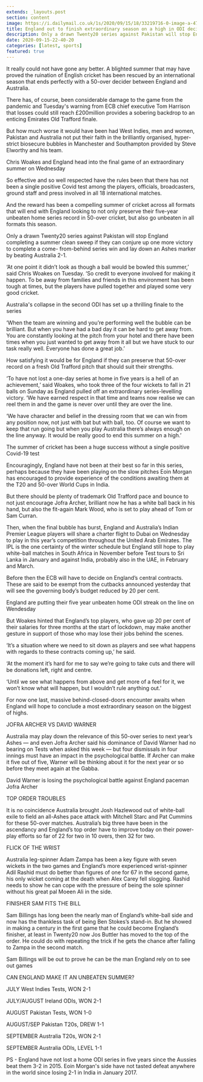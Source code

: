 ```yaml
---
extends: _layouts.post
section: content
image: https://i.dailymail.co.uk/1s/2020/09/15/18/33219716-0-image-a-47_1600191951022.jpg 
title: England out to finish extraordinary season on a high in ODI decider against Australia 
description: Only a drawn Twenty20 series against Pakistan will stop England completing a summer clean sweep if they can conjure up one more victory in the decider against Australia on Wednesday. 
date: 2020-09-15-22-40-20 
categories: [latest, sports] 
featured: true 
--- 
```

It really could not have gone any better. A blighted summer that may have proved the ruination of English cricket has been rescued by an international season that ends perfectly with a 50-over decider between England and Australia.

There has, of course, been considerable damage to the game from the pandemic and Tuesday's warning from ECB chief executive Tom Harrison that losses could still reach £200million provides a sobering backdrop to an enticing Emirates Old Trafford finale.

But how much worse it would have been had West Indies, men and women, Pakistan and Australia not put their faith in the brilliantly organised, hyper-strict biosecure bubbles in Manchester and Southampton provided by Steve Elworthy and his team.

Chris Woakes and England head into the final game of an extraordinary summer on Wednesday

So effective and so well respected have the rules been that there has not been a single positive Covid test among the players, officials, broadcasters, ground staff and press involved in all 18 international matches.

And the reward has been a compelling summer of cricket across all formats that will end with England looking to not only preserve their five-year unbeaten home series record in 50-over cricket, but also go unbeaten in all formats this season.

Only a drawn Twenty20 series against Pakistan will stop England completing a summer clean sweep if they can conjure up one more victory to complete a come- from-behind series win and lay down an Ashes marker by beating Australia 2-1.

‘At one point it didn’t look as though a ball would be bowled this summer,’ said Chris Woakes on Tuesday. ‘So credit to everyone involved for making it happen. To be away from families and friends in this environment has been tough at times, but the players have pulled together and played some very good cricket.

Australia's collapse in the second ODI has set up a thrilling finale to the series 

‘When the team are winning and you’re performing well the bubble can be brilliant. But when you have had a bad day it can be hard to get away from. You are constantly looking at the pitch from your hotel and there have been times when you just wanted to get away from it all but we have stuck to our task really well. Everyone has done a great job.’

How satisfying it would be for England if they can preserve that 50-over record on a fresh Old Trafford pitch that should suit their strengths.

‘To have not lost a one-day series at home in five years is a hell of an achievement,’ said Woakes, who took three of the four wickets to fall in 21 balls on Sunday as England pulled off an extraordinary series-levelling victory. ‘We have earned respect in that time and teams now realise we can reel them in and the game is never over until they are over the line.

‘We have character and belief in the dressing room that we can win from any position now, not just with bat but with ball, too. Of course we want to keep that run going but when you play Australia there’s always enough on the line anyway. It would be really good to end this summer on a high.’

The summer of cricket has been a huge success without a single positive Covid-19 test 

Encouragingly, England have not been at their best so far in this series, perhaps because they have been playing on the slow pitches Eoin Morgan has encouraged to provide experience of the conditions awaiting them at the T20 and 50-over World Cups in India.

But there should be plenty of trademark Old Trafford pace and bounce to not just encourage Jofra Archer, brilliant now he has a white ball back in his hand, but also the fit-again Mark Wood, who is set to play ahead of Tom or Sam Curran.

Then, when the final bubble has burst, England and Australia’s Indian Premier League players will share a charter flight to Dubai on Wednesday  to play in this year’s competition throughout the United Arab Emirates. The IPL is the one certainty of the winter schedule but England still hope to play white-ball matches in South Africa in November before Test tours to Sri Lanka in January and against India, probably also in the UAE, in February and March.

Before then the ECB will have to decide on England’s central contracts. These are said to be exempt from the cutbacks announced yesterday that will see the governing body’s budget reduced by 20 per cent.

England are putting their five year unbeaten home ODI streak on the line on Wendesday

But Woakes hinted that England’s top players, who gave up 20 per cent of their salaries for three months at the start of lockdown, may make another gesture in support of those who may lose their jobs behind the scenes.

‘It’s a situation where we need to sit down as players and see what happens with regards to these contracts coming up,’ he said.

‘At the moment it’s hard for me to say we’re going to take cuts and there will be donations left, right and centre.

‘Until we see what happens from above and get more of a feel for it, we won’t know what will happen, but I wouldn’t rule anything out.’

For now one last, massive behind-closed-doors encounter awaits when England will hope to conclude a most extraordinary season on the biggest of highs.

JOFRA ARCHER VS DAVID WARNER 

Australia may play down the relevance of this 50-over series to next year’s Ashes — and even Jofra Archer said his dominance of David Warner had no bearing on Tests when asked this week — but four dismissals in four innings must have an impact in the psychological battle. If Archer can make it five out of five, Warner will be thinking about it for the next year or so before they meet again at the Gabba.

David Warner is losing the psychological battle against England paceman Jofra Archer

TOP ORDER TROUBLES 

It is no coincidence Australia brought Josh Hazlewood out of white-ball exile to field an all-Ashes pace attack with Mitchell Starc and Pat Cummins for these 50-over matches. Australia’s big three have been in the ascendancy and England’s top order have to improve today on their power-play efforts so far of 22 for two in 10 overs, then 32 for two.

FLICK OF THE WRIST 

Australia leg-spinner Adam Zampa has been a key figure with seven wickets in the two games and England’s more experienced wrist-spinner Adil Rashid must do better than figures of one for 67 in the second game, his only wicket coming at the death when Alex Carey fell slogging. Rashid needs to show he can cope with the pressure of being the sole spinner without his great pal Moeen Ali in the side.

FINISHER SAM FITS THE BILL 

Sam Billings has long been the nearly man of England’s white-ball side and now has the thankless task of being Ben Stokes’s stand-in. But he showed in making a century in the first game that he could become England’s finisher, at least in Twenty20 now Jos Buttler has moved to the top of the order. He could do with repeating the trick if he gets the chance after falling to Zampa in the second match.  

Sam Billings will be out to prove he can be the man England rely on to see out games

CAN ENGLAND MAKE IT AN UNBEATEN SUMMER?

JULY West Indies Tests, WON 2-1

JULY/AUGUST Ireland ODIs, WON 2-1

AUGUST Pakistan Tests, WON 1-0

AUGUST/SEP Pakistan T20s, DREW 1-1

SEPTEMBER Australia T20s, WON 2-1

SEPTEMBER Australia ODIs, LEVEL 1-1

PS - England have not lost a home ODI series in five years since the Aussies beat them 3-2 in 2015. Eoin Morgan's side have not tasted defeat anywhere in the world since losing 2-1 in India in January 2017.  



